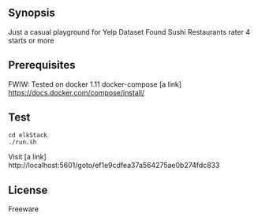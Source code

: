 ## Synopsis

Just a casual playground for Yelp Dataset
Found Sushi Restaurants rater 4 starts or more

## Prerequisites

FWIW: Tested on docker 1.11
docker-compose [a link] https://docs.docker.com/compose/install/

## Test

```
cd elkStack
./run.sh
```
Visit
[a link] http://localhost:5601/goto/ef1e9cdfea37a564275ae0b274fdc833

## License

Freeware
